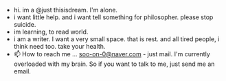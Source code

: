 - hi. im a @just thisisdream. I'm alone.
- i want little help. and i want tell something for philosopher. please stop suicide.
- im learning, to read world.
- i am a writer. I want a very small space. that is rest. and all tired people, i think need too. take your health.
- 📫 How to reach me ... soo-on-0@naver.com - just mail.
I'm currently overloaded with my brain. So if you want to talk to me, just send me an email.
